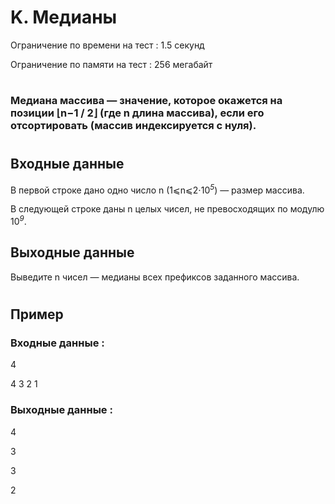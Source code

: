 # K. Медианы
Ограничение по времени на тест : 1.5 секунд

Ограничение по памяти на тест : 256 мегабайт

#

### Медиана массива — значение, которое окажется на позиции ⌊n−1 / 2⌋ (где n длина массива), если его отсортировать (массив индексируется с нуля).

#

## Входные данные
В первой строке дано одно число n (1⩽n⩽2⋅10<sup><i>5</i></sup>) — размер массива.

В следующей строке даны n целых чисел, не превосходящих по модулю 10<sup><i>9</i></sup>.

## Выходные данные
Выведите n чисел — медианы всех префиксов заданного массива.

#

## Пример

### Входные данные :
4

4 3 2 1
### Выходные данные :
4

3

3

2
